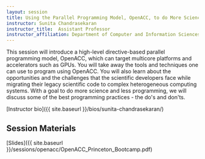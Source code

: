 ```yaml
---
layout: session
title: Using the Parallel Programming Model, OpenACC, to do More Science and Less Programming
instructor: Sunita Chandrasekaran
instructor_title:  Assistant Professor
instructor_affiliation: Department of Computer and Information Sciences, University of Delaware
---
```


This session will introduce a high-level directive-based parallel programming model, OpenACC, which can target multicore platforms and accelerators such as GPUs. You will take away the tools and techniques one can use to program using OpenACC. You will also learn about the opportunities and the challenges that the scientific developers face while migrating their legacy scientific code to complex heterogeneous computing systems. With a goal to do more science and less programming, we will discuss some of the best programming practices - the do's and don'ts.

[Instructor bio]({{ site.baseurl }}/bios/sunita-chandrasekaran/)  

## Session Materials ##
[Slides]({{ site.baseurl }}/sessions/openacc/OpenACC_Princeton_Bootcamp.pdf)  
